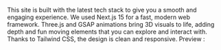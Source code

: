 This site is built with the latest tech stack to give you a smooth and engaging experience. We used Next.js 15 for a fast, modern web framework. Three.js and GSAP animations bring 3D visuals to life, adding depth and fun moving elements that you can explore and interact with. Thanks to Tailwind CSS, the design is clean and responsive. Preview : 